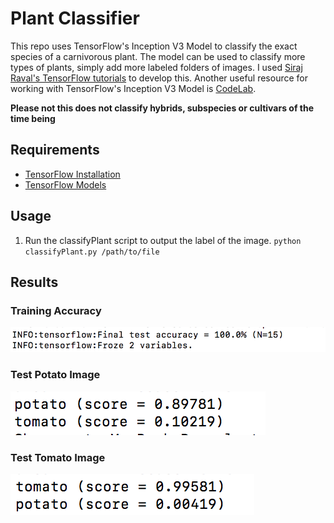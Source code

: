 # Plant Classifier
This repo uses TensorFlow's Inception V3 Model to classify the exact species of a carnivorous plant. 
The model can be used to classify more types of plants, simply add more labeled folders of images. 
I used [Siraj Raval's TensorFlow tutorials](https://www.youtube.com/watch?v=QfNvhPx5Px8) to develop this. 
Another useful resource for working with TensorFlow's Inception V3 Model is [CodeLab](https://codelabs.developers.google.com/codelabs/tensorflow-for-poets/?utm_campaign=chrome_series_machinelearning_063016&utm_source=gdev&utm_medium=yt-desc#0).

**Please not this does not classify hybrids, subspecies or cultivars of the time being**

## Requirements

* [TensorFlow Installation](https://www.tensorflow.org/install/)
* [TensorFlow Models](https://github.com/tensorflow/tensorflow)

## Usage

1. Run the classifyPlant script to output the label of the image. 
   `python classifyPlant.py /path/to/file`
  
## Results

### Training Accuracy
![accuracy](accuracies/test_accuracy.png)
### Test Potato Image
![accuracy](accuracies/potato_test.png)
### Test Tomato Image
![accuracy](accuracies/tomato_test.png)


